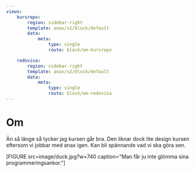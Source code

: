 ```yaml
---
views:
    kursrepo:
        region: sidebar-right
        template: anax/v2/block/default
        data:
            meta:
                type: single
                route: block/om-kursrepo

    redovisa:
        region: sidebar-right
        template: anax/v2/block/default
        data:
            meta:
                type: single
                route: block/om-redovisa
---
```

Om
=========================

Än så länge så tycker jag kursen går bra. Den liknar dock lite design kursen eftersom vi jobbar med anax igen. Kan bli spännande vad vi ska göra sen.

[FIGURE src=image/duck.jpg?w=740 caption="Man får ju inte glömma sina programmeringsankor."]
